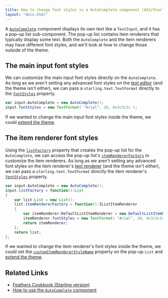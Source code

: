 ```yaml
---
title: How to change font styles in a AutoComplete component (AS3/Starling version)
layout: "docs.html"
---
```


A [`AutoComplete`](../auto-complete.md) component displays its own text like a `TextInput`, and it has a pop-up list sub-component. The pop-up list contains item renderers that typically display some text. Both the `AutoComplete` and the item renderers may have different font styles, and we'll look at how to change those outside of the theme.

## The main input font styles

We can customize the main input font styles directly on the `AutoComplete`. As long as we aren't setting any advanced font styles on the [text editor](../text-editors.md) (and the theme isn't either), we can pass a `starling.text.TextFormat` directly to the [`fontStyles`](/api-reference/feathers/controls/TextInput.html#fontStyles) property.

```actionscript
var input:AutoComplete = new AutoComplete();
input.fontStyles = new TextFormat( "Arial", 20, 0x3c3c3c );
```

If we wanted to change the main input font styles inside the theme, we could [extend the theme](../extending-themes.md).

## The item renderer font styles

Using the [`listFactory`](/api-reference/feathers/controls/AutoComplete.html#listFactory) property that creates the pop-up list for the `AutoComplete`, we can access the pop-up list's [`itemRendererFactory`](/api-reference/feathers/controls/List.html#itemRendererFactory) to customize the item renderers. As long as we aren't setting any advanced font styles on the item renderer's [text renderer](../text-renderers.md) (and the theme isn't either), we can pass a `starling.text.TextFormat` directly the item renderer's [`fontStyles`](/api-reference/feathers/controls/Button.html#fontStyles) property.

```actionscript
var input:AutoComplete = new AutoComplete();
input.listFactory = function():List
{
	var list:List = new List();
	list.itemRendererFactory = function():IListItemRenderer
	{
		var itemRenderer:DefaultListItemRenderer = new DefaultListItemRenderer();
		itemRenderer.fontStyles = new TextFormat( "Arial", 20, 0x3c3c3c );
		return itemRenderer;
	};
	return list;
};
```

If we wanted to change the item renderer's font styles inside the theme, we could set the [`customItemRendererStyleName`](/api-reference/feathers/controls/List.html#customItemRendererStyleName) property on the pop-up `List` and [extend the theme](../extending-themes.md).

## Related Links

- [Feathers Cookbook (Starling version)](./index.md)
- [How to use the `AutoComplete` component](../auto-complete.md)
